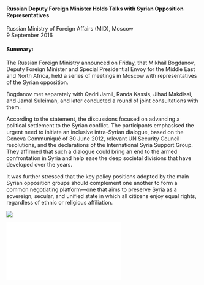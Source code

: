 <h4>Russian Deputy Foreign Minister Holds Talks with Syrian Opposition Representatives</h4>


Russian Ministry of Foreign Affairs (MID), Moscow
<br>
9 September 2016


<h4>Summary:</h4>

The Russian Foreign Ministry announced on Friday, that Mikhail Bogdanov, Deputy Foreign Minister and Special Presidential Envoy for the Middle East and North Africa, held a series of meetings in Moscow with representatives of the Syrian opposition.

Bogdanov met separately with Qadri Jamil, Randa Kassis, Jihad Makdissi, and Jamal Suleiman, and later conducted a round of joint consultations with them.

According to the statement, the discussions focused on advancing a political settlement to the Syrian conflict. The participants emphasised the urgent need to initiate an inclusive intra-Syrian dialogue, based on the Geneva Communiqué of 30 June 2012, relevant UN Security Council resolutions, and the declarations of the International Syria Support Group. They affirmed that such a dialogue could bring an end to the armed confrontation in Syria and help ease the deep societal divisions that have developed over the years.

It was further stressed that the key policy positions adopted by the main Syrian opposition groups should complement one another to form a common negotiating platform—one that aims to preserve Syria as a sovereign, secular, and unified state in which all citizens enjoy equal rights, regardless of ethnic or religious affiliation.      

![](70.jpeg)

![](71.pdf)   
<p></p>      
